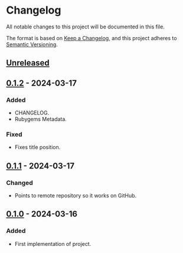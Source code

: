 # Changelog

All notable changes to this project will be documented in this file.

The format is based on [Keep a Changelog](https://keepachangelog.com/en/1.1.0/),
and this project adheres to [Semantic Versioning](https://semver.org/spec/v2.0.0.html).

## [Unreleased]

## [0.1.2] - 2024-03-17

### Added

-   CHANGELOG.
-   Rubygems Metadata.

### Fixed

-   Fixes title position.

## [0.1.1] - 2024-03-17

### Changed

-   Points to remote repository so it works on GitHub.

## [0.1.0] - 2024-03-16

### Added

-   First implementation of project.

[unreleased]: https://github.com/ziinahzoor/cybersynth-theme/compare/v0.1.2...main
[0.1.2]: https://github.com/ziinahzoor/cybersynth-theme/compare/v0.1.1...v0.1.2
[0.1.1]: https://github.com/ziinahzoor/cybersynth-theme/compare/v0.1.0...v0.1.1
[0.1.0]: https://github.com/ziinahzoor/cybersynth-theme/releases/tag/v0.1.0
